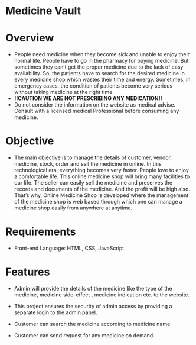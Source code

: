 # Medicine Vault

# Overview

- People need medicine when they become sick and unable to enjoy their normal life. People have to go in the pharmacy for buying medicine. But sometimes they can’t get the proper medicine due to the lack of easy availability. So, the patients have to search for the desired medicine in every medicine shop which wastes their time and energy. Sometimes, in emergency cases, the condition of patients become very serious without taking medicine at the right time.
- **!!CAUTION WE ARE NOT PRESCRIBING ANY MEDICATION!!**
- Do not consider the information on the website as medical advise. Consult with a licensed medical Professional before consuming any medicine.

# Objective

- The main objective is to manage the details of customer, vendor, medicine, stock, order and sell the medicine in online. In this technological era, everything becomes very faster. People love to enjoy a comfortable life. This online medicine shop will bring many facilities to our life. The seller can easily sell the medicine and preserves the records and documents of the medicine. And the profit will be high also. That’s why, Online Medicine Shop is developed where the management of the medicine shop is web based through which one can manage a medicine shop easily from anywhere at anytime.

# Requirements

- Front-end Language: HTML, CSS, JavaScript

# Features

- Admin will provide the details of the medicine like the type of the medicine, medicine side-effect , medicine indication etc. to the website.

- This project ensures the security of admin access by providing a separate login to the admin panel.

- Customer can search the medicine according to medicine name.

- Customer can send request for any medicine on demand.
